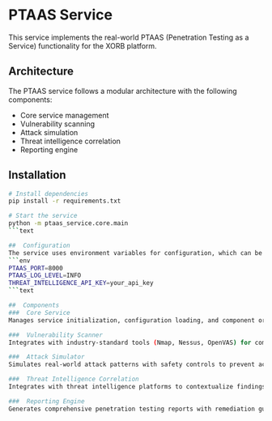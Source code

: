 # PTAAS Service

This service implements the real-world PTAAS (Penetration Testing as a Service) functionality for the XORB platform.

##  Architecture
The PTAAS service follows a modular architecture with the following components:
- Core service management
- Vulnerability scanning
- Attack simulation
- Threat intelligence correlation
- Reporting engine

##  Installation
```bash
# Install dependencies
pip install -r requirements.txt

# Start the service
python -m ptaas_service.core.main
```text

##  Configuration
The service uses environment variables for configuration, which can be set in the `.env` file:
```env
PTAAS_PORT=8000
PTAAS_LOG_LEVEL=INFO
THREAT_INTELLIGENCE_API_KEY=your_api_key
```text

##  Components
###  Core Service
Manages service initialization, configuration loading, and component orchestration.

###  Vulnerability Scanner
Integrates with industry-standard tools (Nmap, Nessus, OpenVAS) for comprehensive vulnerability detection.

###  Attack Simulator
Simulates real-world attack patterns with safety controls to prevent actual damage.

###  Threat Intelligence Correlation
Integrates with threat intelligence platforms to contextualize findings.

###  Reporting Engine
Generates comprehensive penetration testing reports with remediation guidance.